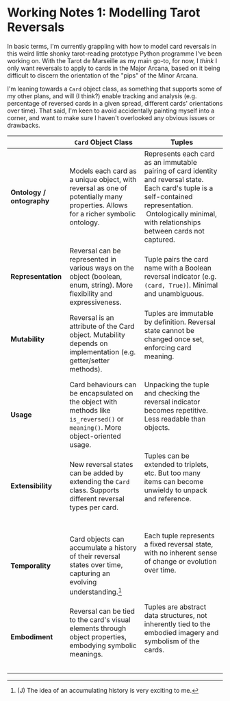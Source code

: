 # Working Notes 1: Modelling Tarot Reversals

In basic terms, I'm currently grappling with how to model card reversals in this weird little shonky tarot-reading prototype Python programme I've been working on. With the Tarot de Marseille as my main go-to, for now, I _think_ I only want reversals to apply to cards in the Major Arcana, based on it being difficult to discern the orientation of the "pips" of the Minor Arcana.

I'm leaning towards a `Card` object class, as something that supports some of my other plans, and will (I think?) enable tracking and analysis (e.g. percentage of reversed cards in a given spread, different cards' orientations over time). That said, I'm keen to avoid accidentally painting myself into a corner, and want to make sure I haven't overlooked any obvious issues or drawbacks.

|                            | `Card` Object Class                                                                                                               | Tuples                                                                                                                                                                                                          |
| -------------------------- | --------------------------------------------------------------------------------------------------------------------------------- | --------------------------------------------------------------------------------------------------------------------------------------------------------------------------------------------------------------- |
| **Ontology / ontography**  | Models each card as a unique object, with reversal as one of potentially many properties. Allows for a richer symbolic ontology.  | Represents each card as an immutable pairing of card identity and reversal state. Each card's tuple is a self-contained representation.  Ontologically minimal, with relationships between cards not captured.  |
| **Representation**         | Reversal can be represented in various ways on the object (boolean, enum, string). More flexibility and expressiveness.           | Tuple pairs the card name with a Boolean reversal indicator (e.g. `(card, True)`). Minimal and unambiguous.                                                                                                     |
| **Mutability**             | Reversal is an attribute of the Card object. Mutability depends on implementation (e.g. getter/setter methods).                   | Tuples are immutable by definition. Reversal state cannot be changed once set, enforcing card meaning.                                                                                                          |
| **Usage**                  | Card behaviours can be encapsulated on the object with methods like `is_reversed()` or `meaning()`. More object-oriented usage.   | Unpacking the tuple and checking the reversal indicator becomes repetitive. Less readable than objects.                                                                                                         |
| **Extensibility**          | New reversal states can be added by extending the `Card` class. Supports different reversal types per card.                       | Tuples can be extended to triplets, etc. But too many items can become unwieldy to unpack and reference.                                                                                                        |
| **Temporality**            | Card objects can accumulate a history of their reversal states over time, capturing an evolving understanding.[^1]                | Each tuple represents a fixed reversal state, with no inherent sense of change or evolution over time.                                                                                                          |
| **Embodiment**             | Reversal can be tied to the card's visual elements through object properties, embodying symbolic meanings.                        | Tuples are abstract data structures, not inherently tied to the embodied imagery and symbolism of the cards.                                                                                                    |

[^1]: (J) The idea of an accumulating history is very exciting to me.
